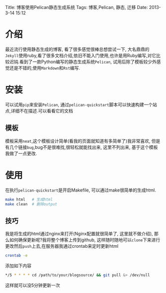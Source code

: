 Title: 博客使用Pelican静态生成系统
Tags: 博客,Pelican, 静态, 迁移
Date: 2013-3-14 15:12

# 介绍
最近流行使用静态生成的博客, 看了很多感觉很棒总想尝试一下, 大名鼎鼎的`Jekyll`使用ruby,看了很多文档介绍,依旧不能入门使用,也许是用Ruby编写,对它比较迟钝.看到了一款Python编写的静态生成系统`Pelican`, 试用后除了模板较少外感觉还是不错的,使用`Markdown`和`Rst`编写.

# 安装
可以试用`pip`来安装`Pelican`, 通过`pelican-quickstart`脚本可以快速构建一个站点,详细不在描述.可以看看它的文档

## 模板
模板采用`neat`,这个模板设计简单(看我的页面就知道有多简单了)我非常喜欢, 但是有几个链接`bug`,bug不是很难找,很轻松就能找出来, 这里不列出来, 基于这个模板我做了一点更改.

# 使用
在执行`pelican-quickstart`是开启Makefile, 可以通过make很简单的生成html.
```bash
make html   # 生成html
make clean  # 删除output
```

## 技巧
我是将生成的html通过nginx来打开(Nginx配置就很简单了, 这里就不做介绍), 那么如何确保更新呢?我将整个博客上传到github, 这样随时随地可以`clone`下来进行更改然后`push`上去,在服务器我通过crontab来定时更新html
```bash
crontab -e
```
添加如下内容
```bash
*/5 * * * * cd /path/to/your/blogsource/ && git pull &> /dev/null
```
这样就可以没5分钟更新一次


